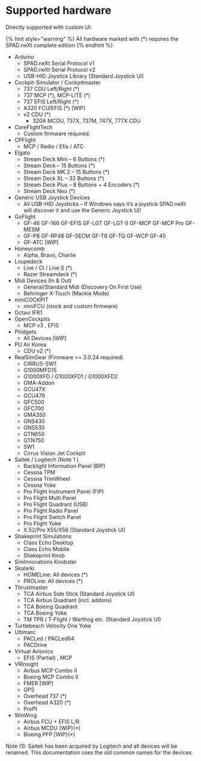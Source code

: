 # Supported hardware

Directly supported with custom UI:

{% hint style="warning" %}
All hardware marked with (\*) requires the SPAD.neXt complete edition
{% endhint %}

* Arduino
  * SPAD.neXt Serial Protocol v1
  * SPAD.neXt Serial Protocol v2
  * USB-HID Joystick Library (Standard Joystick UI)
* Cockpit-Simulator / Cockpitmaster
  * 737 CDU Left/Right (\*)
  * 737 MCP (\*), MCP-LITE (\*)
  * 737 EFIS Left/Right (\*)
  * A320 FCU/EFIS (\*) \[WIP]
  * v2 CDU (\*)
    * 320A MCDU,  737X, 737M, 747X, 777X CDU&#x20;
* CoreFlightTech
  * Custom firmware required.
* CPFlight
  * MCP / Radio / Efis / ATC&#x20;
* Elgato
  * Stream Deck Mini – 6 Buttons (\*)
  * Stream Deck – 15 Buttons (\*)
  * Stream Deck MK.2 – 15 Buttons (\*)
  * Stream Deck XL – 32 Buttons (\*)
  * Stream Deck Plus – 8 Buttons + 4 Encoders (\*)
  * Stream Deck Neo (\*)
* Generic USB Joystick Devices
  * All USB-HID Joysticks – If Windows says it’s a joystick SPAD.neXt will discover it and use the Generic Joystick UI!
* GoFlight
  * GF-46 GF-166 GF-EFIS GF-LGT GF-LGT-II GF-MCP GF-MCP Pro GF-MESM
  * GF-P8 GF-RP48 GF-SECM GF-T8 GF-TQ GF-WCP GF-45
  * GF-ATC \[WIP]
* Honeycomb
  * Alpha, Bravo, Charlie
* Loupedeck
  * Live / Ct / Live S (\*)
  * Razer Streamdeck (\*)
* Midi Devices (In & Out)
  * General/Standard Midi (Discovery On First Use)
  * Behringer X-Touch (Mackie Mode)
* miniCOCKPIT
  * miniFCU (stock and custom firmware)
* Octavi IFR1
* OpenCockpits
  * MCP v3 , EFIS
* Phidgets
  * All Devices \[WIP]
* PU Air Korea
  * CDU v2 (\*)
* RealSimGear (Firmware >= 3.0.24 required)
  * CIRRUS-SW1&#x20;
  * G1000MFD15&#x20;
  * G1000XFD / G1000XFD1 / G1000XFD2
  * GMA-Addon&#x20;
  * GCU47X
  * GCU479
  * GFC500
  * GFC700
  * GMA350
  * GNS430
  * GNS530
  * GTN650
  * GTN750
  * SW1&#x20;
  * Cirrus Vision Jet Cockpit
* Saitek / Logitech (Note 1 )
  * Backlight Information Panel (BIP)
  * Cessna TPM
  * Cessna TrimWheel
  * Cessna Yoke
  * Pro Flight Instrument Panel (FIP)
  * Pro Flight Multi Panel
  * Pro Flight Quadrant (USB)
  * Pro Flight Radio Panel
  * Pro Flight Switch Panel
  * Pro Flight Yoke
  * X.52/Pro X55/X56 (Standard Joystick UI)
* Shakeprint Simulations
  * Class Echo Desktop
  * Class Echo Mobile
  * Shakeprint Knob
* SimInnovations Knobster
* Skalarki
  * HOMELine: All devices (\*)
  * PROLine: All devices (\*)
* Thrustmaster
  * TCA Airbus Side Stick (Standard Joystick UI)
  * TCA Airbus Quadrant (incl. addons)
  * TCA Boeing Quadrant
  * TCA Boeing Yoke
  * TM TPR / T-Flight / Warthog etc. (Standard Joystick UI)
* Turtlebeach Velocity One Yoke
* Ultimarc
  * PACLed / PACLed64
  * PACDrive
* Virtual Avionics
  * EFIS (Partial) , MCP
* VRInsight
  * Airbus MCP Combo II
  * Boeing MCP Combo II
  * FMER \[WIP]
  * GPS
  * Overhead 737 (\*)
  * Overhead A320 (\*)
  * ProPt
* WinWing
  * Airbus FCU + EFIS L/R
  * &#x20;Airbus MCDU \[WIP}(\*)
  * Boeing PFP \[WIP}(\*)

&#x20;

Note (1): Saitek has been acquired by Logitech and all devices will be renamed. This documentation uses the old common names for the devices.
